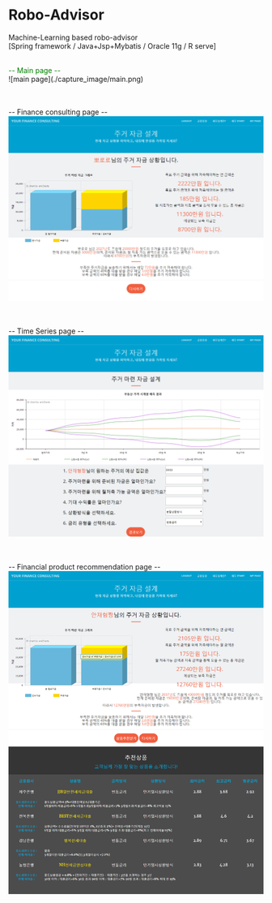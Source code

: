 # Robo-Advisor
Machine-Learning based robo-advisor
<br>
[Spring framework / Java+Jsp+Mybatis / Oracle 11g / R serve]
<br><br>

<div style="font: bold; color:green">-- Main page --</div> 
![main page](./capture_image/main.png)
<br><br><br>

-- Finance consulting page -- 
![consulting_page](./capture_image/house_finance.png)
<br><br><br>

-- Time Series page -- 
![ts_page](./capture_image/house_timseries.png)
<br><br><br>

-- Financial product recommendation page --
![recomm page](./capture_image/house_recomm.png)

